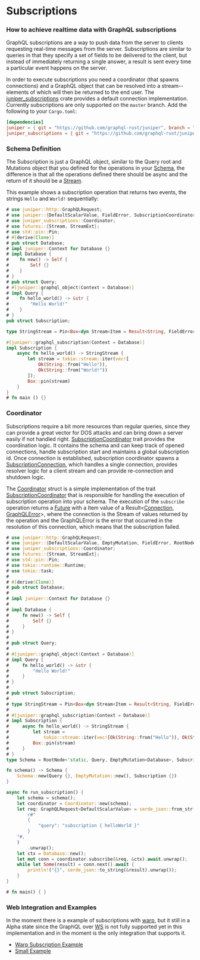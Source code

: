 # Subscriptions
### How to achieve realtime data with GraphQL subscriptions

GraphQL subscriptions are a way to push data from the server to clients requesting real-time messages 
from the server. Subscriptions are similar to queries in that they specify a set of fields to be delivered to the client,
but instead of immediately returning a single answer, a result is sent every time a particular event happens on the 
server. 

In order to execute subscriptions you need a coordinator (that spawns connections) 
and a GraphQL object that can be resolved into a stream--elements of which will then 
be returned to the end user. The [juniper_subscriptions][juniper_subscriptions] crate 
provides a default connection implementation. Currently subscriptions are only supported on the `master` branch. Add the following to your `Cargo.toml`:
```toml
[dependencies]
juniper = { git = "https://github.com/graphql-rust/juniper", branch = "master" }
juniper_subscriptions = { git = "https://github.com/graphql-rust/juniper", branch = "master" }
```

### Schema Definition

The Subscription is just a GraphQL object, similar to the Query root and Mutations object that you defined for the 
operations in your [Schema][Schema], the difference is that all the operations defined there should be async and the return of it
should be a [Stream][Stream].

This example shows a subscription operation that returns two events, the strings `Hello` and `World!`
sequentially: 

```rust
# use juniper::http::GraphQLRequest;
# use juniper::{DefaultScalarValue, FieldError, SubscriptionCoordinator};
# use juniper_subscriptions::Coordinator;
# use futures::{Stream, StreamExt};
# use std::pin::Pin;
# #[derive(Clone)]
# pub struct Database;
# impl juniper::Context for Database {}
# impl Database {
#    fn new() -> Self {
#        Self {}
#    }
# }
# pub struct Query;
# #[juniper::graphql_object(Context = Database)]
# impl Query {
#    fn hello_world() -> &str {
#        "Hello World!"
#    }
# }
pub struct Subscription;

type StringStream = Pin<Box<dyn Stream<Item = Result<String, FieldError>> + Send>>;

#[juniper::graphql_subscription(Context = Database)]
impl Subscription {
    async fn hello_world() -> StringStream {
        let stream = tokio::stream::iter(vec![
            Ok(String::from("Hello")),
            Ok(String::from("World!"))
        ]);
        Box::pin(stream)
    }
}
# fn main () {}
```         



### Coordinator

Subscriptions require a bit more resources than regular queries, since they can provide a great vector 
for DOS attacks and can bring down a server easily if not handled right. [SubscriptionCoordinator][SubscriptionCoordinator] trait provides the coordination logic. 
It contains the schema and can keep track of opened connections, handle subscription 
start and maintains a global subscription id. Once connection is established, subscription 
coordinator spawns a [SubscriptionConnection][SubscriptionConnection], which handles a 
single connection, provides resolver logic for a client stream and can provide re-connection 
and shutdown logic.


The [Coordinator][Coordinator] struct is a simple implementation of the trait [SubscriptionCoordinator][SubscriptionCoordinator]
that is responsible for handling the execution of subscription operation into your schema. The execution of the `subscribe` 
operation returns a [Future][Future] with a Item value of a Result<[Connection][Connection], [GraphQLError][GraphQLError]>,
where the connection is the Stream of values returned by the operation and the GraphQLError is the error that occurred in the
resolution of this connection, which means that the subscription failed.

```rust
# use juniper::http::GraphQLRequest;
# use juniper::{DefaultScalarValue, EmptyMutation, FieldError, RootNode, SubscriptionCoordinator};
# use juniper_subscriptions::Coordinator;
# use futures::{Stream, StreamExt};
# use std::pin::Pin;
# use tokio::runtime::Runtime;
# use tokio::task;
# 
# #[derive(Clone)]
# pub struct Database;
# 
# impl juniper::Context for Database {}
# 
# impl Database {
#     fn new() -> Self {
#         Self {}
#     }
# }
# 
# pub struct Query;
# 
# #[juniper::graphql_object(Context = Database)]
# impl Query {
#     fn hello_world() -> &str {
#         "Hello World!"
#     }
# }
# 
# pub struct Subscription;
# 
# type StringStream = Pin<Box<dyn Stream<Item = Result<String, FieldError>> + Send>>;
# 
# #[juniper::graphql_subscription(Context = Database)]
# impl Subscription {
#     async fn hello_world() -> StringStream {
#         let stream =
#             tokio::stream::iter(vec![Ok(String::from("Hello")), Ok(String::from("World!"))]);
#         Box::pin(stream)
#     }
# }
type Schema = RootNode<'static, Query, EmptyMutation<Database>, Subscription>;

fn schema() -> Schema {
    Schema::new(Query {}, EmptyMutation::new(), Subscription {})
}

async fn run_subscription() {
    let schema = schema();
    let coordinator = Coordinator::new(schema);
    let req: GraphQLRequest<DefaultScalarValue> = serde_json::from_str(
        r#"
        {
            "query": "subscription { helloWorld }"
        }
    "#,
    )
        .unwrap();
    let ctx = Database::new();
    let mut conn = coordinator.subscribe(&req, &ctx).await.unwrap();
    while let Some(result) = conn.next().await {
        println!("{}", serde_json::to_string(&result).unwrap());
    }
}

# fn main() { }
```     

### Web Integration and Examples

In the moment there is a example of subscriptions with [warp][warp], but it still in a Alpha state
since the GraphQL over [WS][WS] is not fully supported yet in this implementation and in the moment is 
the only integration that supports it.

- [Warp Subscription Example](https://github.com/graphql-rust/juniper/tree/master/examples/warp_subscriptions)
- [Small Example](https://github.com/graphql-rust/juniper/tree/master/examples/basic_subscriptions)




[juniper_subscriptions]: https://github.com/graphql-rust/juniper/tree/master/juniper_subscriptions
[Stream]: https://docs.rs/futures/0.3.4/futures/stream/trait.Stream.html
 <!-- TODO: Fix these links when the documentation for the `juniper_subscriptions` are defined in the docs. --->
[Coordinator]: https://docs.rs/juniper_subscriptions/0.15.0/struct.Coordinator.html
[SubscriptionCoordinator]: https://docs.rs/juniper_subscriptions/0.15.0/trait.SubscriptionCoordinator.html
[Connection]: https://docs.rs/juniper_subscriptions/0.15.0/struct.Connection.html
[SubscriptionConnection]: https://docs.rs/juniper_subscriptions/0.15.0/trait.SubscriptionConnection.html
<!--- --->
[Future]: https://docs.rs/futures/0.3.4/futures/future/trait.Future.html
[warp]: https://github.com/graphql-rust/juniper/tree/master/juniper_warp
[WS]: https://github.com/apollographql/subscriptions-transport-ws/blob/master/PROTOCOL.md
[GraphQLError]: https://docs.rs/juniper/0.14.2/juniper/enum.GraphQLError.html
[Schema]: ../schema/schemas_and_mutations.md

